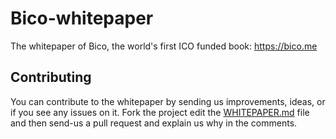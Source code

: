 # Bico-whitepaper
The whitepaper of Bico, the world's first ICO funded book: https://bico.me

## Contributing
You can contribute to the whitepaper by sending us improvements, ideas, or if you see any issues on it.
Fork the project edit the [WHITEPAPER.md](WHITEPAPER.md]) file and then send-us a pull request and explain us why in the comments.
